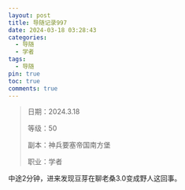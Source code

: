 ```yaml
---
layout: post
title: 导随记录997
date: 2024-03-18 03:28:43
categories:
  - 导随
  - 学者
tags:
  - 导随
pin: true
toc: true
comments: true
---
```

> 日期：2024.3.18
>
> 等级：50
>
> 副本：神兵要塞帝国南方堡
>
> 职业：学者

中途2分钟，进来发现豆芽在聊老桑3.0变成野人这回事。